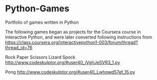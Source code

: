 # Python-Games
Portfolio of games written in Python

The following games began as projects for the Coursera course in Interactive Python, and were later converted following instructions from
https://class.coursera.org/interactivepython1-003/forum/thread?thread_id=76

Rock Paper Scissors Lizard Spock
http://www.codeskulptor.org/#user40_jVghJeSVR3_1.py

Pong
http://www.codeskulptor.org/#user40_Lwhqwd57ef_15.py
